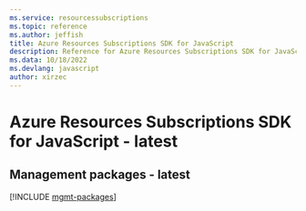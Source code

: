 ```yaml
---
ms.service: resourcessubscriptions
ms.topic: reference
ms.author: jeffish
title: Azure Resources Subscriptions SDK for JavaScript
description: Reference for Azure Resources Subscriptions SDK for JavaScript
ms.data: 10/18/2022
ms.devlang: javascript
author: xirzec
---
```

# Azure Resources Subscriptions SDK for JavaScript - latest

## Management packages - latest
[!INCLUDE [mgmt-packages](resources-subscriptions-mgmt-index.md)]